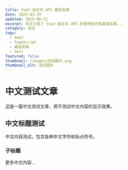 ```yaml
---
title: Vue3 组合式 API 最佳实践
date: 2025-03-29
updated: 2025-06-11
excerpt: 本文介绍了 Vue3 组合式 API 的使用技巧和最佳实践...
category: 测试
tags: 
  - Vue3
  - TypeScript
  - 最佳实践
  - test
featured: false
thumbnail: /images/测试图片.png
thumbnail_alt: 测试图片
--- 
```


# 中文测试文章

这是一篇中文测试文章，用于测试中文内容的显示效果。

## 中文标题测试

中文内容测试，包含各种中文字符和标点符号。

### 子标题

更多中文内容...
